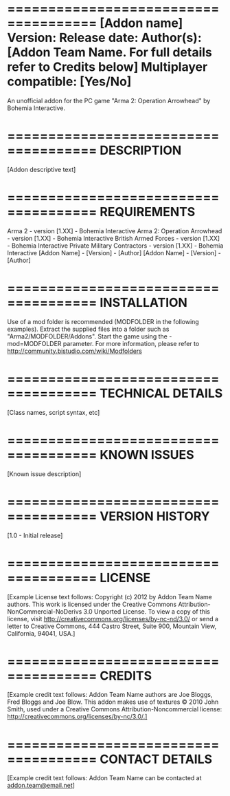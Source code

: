 =====================================
[Addon name]
Version:
Release date: 
Author(s): [Addon Team Name. For full details refer to Credits below]
Multiplayer compatible: [Yes/No]
=====================================

An unofficial addon for the PC game "Arma 2: Operation Arrowhead" by Bohemia Interactive.


=====================================
DESCRIPTION
=====================================

[Addon descriptive text]


=====================================
REQUIREMENTS
=====================================

Arma 2 - version [1.XX] - Bohemia Interactive
Arma 2: Operation Arrowhead - version [1.XX] - Bohemia Interactive
British Armed Forces - version [1.XX] - Bohemia Interactive
Private Military Contractors - version [1.XX] - Bohemia Interactive
[Addon Name] - [Version] - [Author]
[Addon Name] - [Version] - [Author]

 
=====================================
INSTALLATION
=====================================

Use of a mod folder is recommended (MODFOLDER in the following examples).
Extract the supplied files into a folder such as "Arma2/MODFOLDER/Addons".
Start the game using the -mod=MODFOLDER parameter.
For more information, please refer to http://community.bistudio.com/wiki/Modfolders


=====================================
TECHNICAL DETAILS
=====================================

[Class names, script syntax, etc]
 
 
=====================================
KNOWN ISSUES
=====================================

[Known issue description]

 
=====================================
VERSION HISTORY
=====================================

[1.0 - Initial release]
 

=====================================
LICENSE
=====================================

[Example License text follows:
Copyright (c) 2012 by Addon Team Name authors. This work is licensed under the Creative Commons Attribution-NonCommercial-NoDerivs 3.0 Unported License.
To view a copy of this license, visit http://creativecommons.org/licenses/by-nc-nd/3.0/ or send a letter to Creative Commons, 444 Castro Street, Suite 900, Mountain View, California, 94041, USA.] 


=====================================
CREDITS
=====================================
 
[Example credit text follows:
Addon Team Name authors are Joe Bloggs, Fred Bloggs and Joe Blow.
This addon makes use of textures © 2010 John Smith, used under a Creative Commons Attribution-Noncommercial license: http://creativecommons.org/licenses/by-nc/3.0/.]


=====================================
CONTACT DETAILS
=====================================
 
[Example credit text follows:
Addon Team Name can be contacted at addon.team@email.net]
